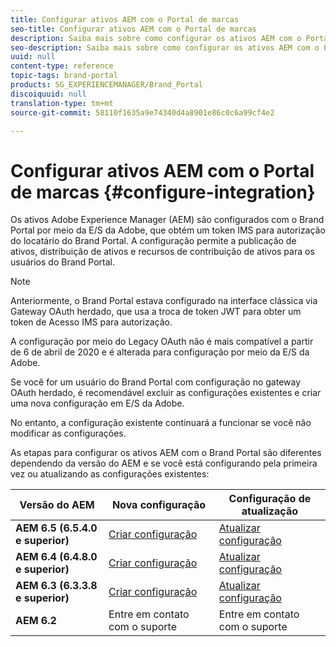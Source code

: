 ```yaml
---
title: Configurar ativos AEM com o Portal de marcas
seo-title: Configurar ativos AEM com o Portal de marcas
description: Saiba mais sobre como configurar os ativos AEM com o Portal da marca.
seo-description: Saiba mais sobre como configurar os ativos AEM com o Portal da marca.
uuid: null
content-type: reference
topic-tags: brand-portal
products: SG_EXPERIENCEMANAGER/Brand_Portal
discoiquuid: null
translation-type: tm+mt
source-git-commit: 58110f1635a9e74340d4a8901e86c0c6a99cf4e2

---
```



# Configurar ativos AEM com o Portal de marcas {#configure-integration}

Os ativos Adobe Experience Manager (AEM) são configurados com o Brand Portal por meio da E/S da Adobe, que obtém um token IMS para autorização do locatário do Brand Portal. A configuração permite a publicação de ativos, distribuição de ativos e recursos de contribuição de ativos para os usuários do Brand Portal.

>[!NOTE]
>
>Anteriormente, o Brand Portal estava configurado na interface clássica via Gateway OAuth herdado, que usa a troca de token JWT para obter um token de Acesso IMS para autorização.
>
>A configuração por meio do Legacy OAuth não é mais compatível a partir de 6 de abril de 2020 e é alterada para configuração por meio da E/S da Adobe.
>
>Se você for um usuário do Brand Portal com configuração no gateway OAuth herdado, é recomendável excluir as configurações existentes e criar uma nova configuração em E/S da Adobe.
>
>No entanto, a configuração existente continuará a funcionar se você não modificar as configurações.

As etapas para configurar os ativos AEM com o Brand Portal são diferentes dependendo da versão do AEM e se você está configurando pela primeira vez ou atualizando as configurações existentes:

| **Versão do AEM** | **Nova configuração** | **Configuração de atualização** |
|---|---|---|
| **AEM 6.5 (6.5.4.0 e superior)** | [Criar configuração](https://docs.adobe.com/content/help/en/experience-manager-65/assets/brandportal/configure-aem-assets-with-brand-portal.html) | [Atualizar configuração](https://docs.adobe.com/content/help/en/experience-manager-65/assets/brandportal/configure-aem-assets-with-brand-portal.html#upgrade-integration-65) |
| **AEM 6.4 (6.4.8.0 e superior)** | [Criar configuração](https://docs.adobe.com/content/help/en/experience-manager-64/assets/brandportal/configure-aem-assets-with-brand-portal.html) | [Atualizar configuração](https://docs.adobe.com/content/help/en/experience-manager-64/assets/brandportal/configure-aem-assets-with-brand-portal.html#upgrade-integration-64) |
| **AEM 6.3 (6.3.3.8 e superior)** | [Criar configuração](https://helpx.adobe.com/experience-manager/6-3/assets/using/brand-portal-configuring-integration.html) | [Atualizar configuração](https://helpx.adobe.com/experience-manager/6-3/assets/using/brand-portal-configuring-integration.html#Upgradeconfiguration) |
| **AEM 6.2** | Entre em contato com o suporte | Entre em contato com o suporte |


<!--
   Comment Type: draft

   <li> </li>
   -->

<!--
   Comment Type: draft

   <li>Step text</li>
   -->
